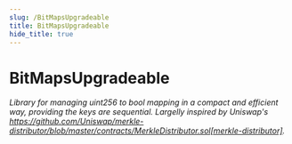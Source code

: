```yaml
---
slug: /BitMapsUpgradeable
title: BitMapsUpgradeable
hide_title: true
---
```


# BitMapsUpgradeable

_Library for managing uint256 to bool mapping in a compact and efficient way, providing the keys are sequential. Largelly inspired by Uniswap&#39;s https://github.com/Uniswap/merkle-distributor/blob/master/contracts/MerkleDistributor.sol[merkle-distributor]._
